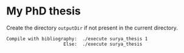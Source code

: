 # My PhD thesis

Create the directory `outputDir` if not present in the current directory.

```
Compile with bibliography:  ./execute surya_thesis 1
                     Else:  ./execute surya_thesis
```
